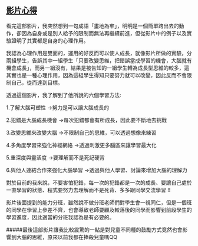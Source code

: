 ## [影片心得](https://www.youtube.com/watch?v=DgbSc6Ys710)

看完這部影片，我突然想到一句成語「畫地為牢」，明明是一個簡單跨出去的動作，卻因為自身或是別人給予的限制而無法再繼續前進，但從影片中的例子以及實驗證明了其實都是自身的心理作用。

我認為心理作用是雙面的，運用的好反而可以使人成長，就像影片所做的實驗，分兩組學生，告訴其中一組學生「只要改變思維，把錯誤當成學習的機會，大腦就有機會成長」，而另一組沒有，結果是被告知的一組學生轉為成長型思維的較多，這其實也是一種心理作用，因為這組學生得知只要努力就可以改變，因此反而不會限制自己，從而達到目標。

透過這個影片，我了解到了他所說的六個學習方法:

1.了解大腦可塑性 ->努力是可以讓大腦成長的

2.犯錯是大腦成長機會 ->每次犯錯都會有所成長，因此要不斷地去挑戰

3.改變思維來改變大腦 ->不限制自己的思維，可以透過想像來練習

4.多角度學習來強化神經網絡 ->透過刺激更多腦區來讓學習最大化

5.重深度與靈活度 ->要理解而不是死記硬背

6.與他人連結合作來強化大腦學習 ->透過與他人學習、討論來增加大腦的理解力

對於目前的我來說，不要害怕犯錯，每一次的犯錯都是一次的成長、要讓自己處於一直學習的狀態、程式要努力去理解而不是死背、多多跟同學交流學習 !!

影片後面提到的能力分班，雖然說不做分班老師們對學生會一視同仁，但是一個班的同學在學習上參差不齊，也會導致老師要顧及較落後的同學而影響到前段學生的學習進度，因此適當的分班我認為是有必要的。

#####最後這部影片讓我比較震驚的一點是對兒童不同種的鼓勵方式竟然也會影響到大腦的思維，原來以前我都在捧殺兒童嗎QQ